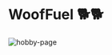 # WoofFuel 🐕🐕

![hobby-page](https://github.com/Roq4/Patika/assets/94978121/a7cef632-84ef-4380-b1b3-5678692152aa)
